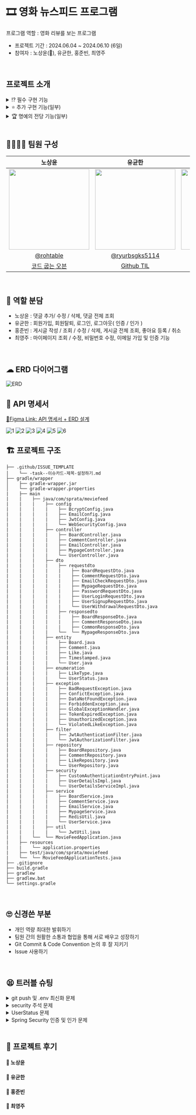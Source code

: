 # 🎞 영화 뉴스피드 프로그램
프로그램 역할 : 영화 리뷰를 보는 프로그램
* 프로젝트 기간 : 2024.06.04 ~ 2024.06.10 (6일)
* 참여자 : 노상윤(👑), 유균한, 홍준빈, 최영주
<br>

## 프로젝트 소개
<details>
<summary> ⁉ 필수 구현 기능 </summary>

<br>
✅ 공통 조건  

* 예외처리는 아래와 같은 형태로 처리하여 `Response` 합니다.

  | Http Status Code | Message |  
  | :--------------: | :-----: |  
  | 400              | 잘못된 요청입니다. |

* Status Code 분류는 [Link](https://hongong.hanbit.co.kr/http-%EC%83%81%ED%83%9C-%EC%BD%94%EB%93%9C-%ED%91%9C-1xx-5xx-%EC%A0%84%EC%B2%B4-%EC%9A%94%EC%95%BD-%EC%A0%95%EB%A6%AC/)를 참고합니다.
* 모든 엔티티에는 `생성일자`와 `수정일자`가 존재합니다.
* 클라이언트는 Postman이고 프론트엔드는 별도 구현하지 않습니다.
<br>

<details>
<summary> ✅ 사용자 인증 기능   </summary>

* 사용자 entity & status
  * 회원
    * bigint : ID
    * varchar : 사용자ID, 비밀번호, 이름, 이메일, 한 줄 소개, 회원상태코드, refresh token
    * timestamp : 상태변경시간, 생성일자, 수정일자
  * 회원상태코드
    * 정상
    * 탈퇴
    * +이메일 인증
<br>

  * 사용자 인증 기능 공통 조건
    * Spring Security와 JWT를 사용하여 설계 및 구현합니다.
    * JWT는 Access Token, Refresh Token을 구현합니다.
    * Access Token 만료 시 : 유효한 Refresh Token을 통해 새로운 Access Token과 Refresh Token을 발급
    * Refresh Token 만료 시 : 재로그인을 통해 새로운 Access Token과 Refresh Token을 발급
    * API를 요청할 때는 Access Token을 사용합니다.
<br>
 
* 회원가입  
  신규 가입자는 `사용자ID`, `비밀번호`를 입력하여 서비스에 가입할 수 있습니다.
  * 사용자ID
    * 중복된 ID, 탈퇴한 ID로는 회원가입 할 수 없습니다.
    * 대소문자 포함 영문 + 숫자만을 허용합니다.
    * 사용자 ID는 최소 10글자 이상, 최대 20글자 이하여야 합니다.
  * 비밀번호
    * `Bcrypt`로 단방향-인코딩합니다.
    * 대소문자 포함 영문 + 숫자 + 특수문자를 최소 1글자씩 포함합니다.
    * 비밀번호는 최소 10글자 이상이어야 합니다.
  * ⚠️ 필수 예외처리
    * 중복된 `사용자 ID`로 가입하는 경우
    * `사용자 ID` 비밀번호 형식이 올바르지 않은 경우
* 회원탈퇴  
  회원탈퇴는 가입된 사용자의 **회원 상태**를 변경하여 탈퇴처리 합니다.  
  탈퇴 처리 시 `비밀번호`를 확인한 후 일치할 때 탈퇴처리 합니다.
  * 조건
    * 탈퇴한 사용자 ID는 재사용할 수 없고, 복구할 수 없습니다.
    * 탈퇴처리된 사용자는 **재탈퇴** 처리가 불가합니다.
  * ⚠️ 필수 예외처리
    * `사용자 ID`와 `비밀번호`가 일치하지 않는 경우
    * 이미 탈퇴한 `사용자 ID`인 경우
* 로그인  
  사용자는 자신의 계정으로 서비스에 **로그인**할 수 있습니다.
  * 조건
    * 로그인 시 클라이언트에게 토큰을 발행합니다.
        
        | 토큰 종류 | 만료기간 |
        | --- | --- |
        | Access Token | 30분 |
        | Refresh Token | 2주 |
    
    * 회원가입된 사용자 ID와 비밀번호가 일치하는 사용자만 로그인할 수 있습니다.
    * 로그인 성공 시, **header**에 토큰을 추가하고 성공 상태코드와 메세지를 반환합니다.
    * 탈퇴했거나 로그아웃을 한 경우, `Refresh Token`이 유효하지 않은 상태가 되어야합니다.
  * ⚠️ 필수 예외처리
    * 유효하지 않은 사용자 정보로 로그인을 시도한 경우
        ex. 회원가입을 하지 않거나 회원 탈퇴한 경우
    * `사용자 ID`와 `비밀번호`가 일치하지 않는 사용자 정보로 로그인을 시도한 경우
* 로그아웃  
  사용자는 로그인 되어 있는 본인의 계정을 **로그아웃** 할 수 있습니다.
  * 조건
    * 로그아웃 시, 발행한 토큰은 **초기화** 합니다.
    * 로그아웃 후 초기화 된 `Refresh Token`은 재사용할 수 없고, 재로그인해야 합니다.
<br>

</details>

<details>
<summary> ✅ 프로필 관리 기능 </summary>

* 프로필 조회
  * **사용자 ID, 이름, 한 줄 소개, 이메일**을 볼 수 있습니다.
  * **ID(사용자 ID X), 비밀번호, 생성일자, 수정일자**와 같은 데이터는 노출하지 않습니다.
* 프로필 수정
  로그인한 사용자는 본인의 사용자 정보를 수정할 수 있습니다.
  * 수정 가능한 사용자 정보 : 이름, 이메일(이메일 인증 기능 구현으로 제외), 한 줄 소개, 비밀번호
  * 비밀번호 수정 조건
    * 비밀번호 수정 시, 본인 확인을 위해 현재 비밀번호를 입력하여 올바른 경우에만 수정할 수 있습니다.
    * 현재 비밀번호와 동일한 비밀번호로는 변경할 수 없습니다.
  * ⚠️ 필수 예외처리
    * 비밀번호 수정 시, 본인 확인을 위해 입력한 현재 비밀번호가 일치하지 않은 경우
    * 비밀번호 형식이 올바르지 않은 경우
    * 현재 비밀번호와 동일한 비밀번호로 수정하는 경우
<br>

</details>

<details>
<summary> ✅ 뉴스피드 게시물 CRUD 기능 </summary>

* 뉴스피드 entity
  * bigint : ID, 작성자 ID
  * longText : 내용
  * timestamp : 생성일자, 수정일자
<br>

* 게시물 작성, 조회, 수정, 삭제  
  게시물 조회는 모든 사용자가 조회할 수 있습니다.
  * 조건
    * 게시물 작성, 수정, 삭제는 **인가(Authorization)**가 필요합니다.
    * 유효한 JWT 토큰을 가진 작성자 본인만 처리할 수 있습니다.
  * ⚠️ 필수 예외처리
    * 작성자가 아닌 다른 사용자가 게시물 작성, 수정, 삭제를 시도하는 경우
* **뉴스피드 조회 기능**  
  모든 사용자가 전체 뉴스피드 데이터를 조회할 수 있습니다.
  * 조건
    * 모든 사용자는 전체 뉴스피드를 조회할 수 있습니다.
    * 기본 정렬은 **생성일자 기준으로 최신순**으로 정렬합니다.
    * 뉴스피드가 없는 경우, 아래와 같이 반환합니다.

</details>
<br>

</details>

<details>
<summary> ⭐ 추가 구현 기능(일부) </summary>

* ❌ 뉴스피드 추가 구현
  * 페이지 네이션
    * 10개씩 페이지네이션하여, 각 페이지 당 뉴스피드 데이터가 10개씩 나오게 합니다.
  * 정렬 기능
    * 생성일자 기준 최신순
    * 좋아요 많은 순
  * 기간별 검색 기능
    * 예) 2024.05.01 ~ 2024.05.27 동안 작성된 뉴스피드 게시물 검색
* ✅ 댓글 CRUD 기능
  * 댓글 entity
    * bigint : ID, 뉴스피드ID, 작성자ID, 좋아요 수
    * varchar : 내용
    * timestamp : 생성일자, 수정일자
  * **댓글 작성, 조회, 수정, 삭제 기능**
    * 사용자는 게시물에 댓글을 작성할 수 있고, 본인의 댓글은 **수정 및 삭제**를 할 수 있습니다.
    * **내용**만 수정이 가능합니다.
    * 댓글 작성, 수정, 삭제는 **인가(Authorization)**가 필요합니다.
    * 유효한 JWT 토큰을 가진 작성자 본인만 처리할 수 있습니다.
      * 예) 본인이 작성한 댓글 외엔 수정 및 삭제 불가
* ✅ 이메일 가입 및 인증 기능
  * 이메일 가입 시, **이메일 인증 기능**을 추가
    * Step 1 : 사용자가 가입한 이메일 주소로 인증번호 발송
    * Step 2 : 발송한 인증번호와 입력란의 인증번호가 일치하는 지 확인
    * Step 3 : 이메일 인증이 완료되지 않은 회원들의 `회원상태코드`를 ‘인증 전’ 으로 설정
* ✅ 좋아요 기능
  * 좋아요 entity
    * bigint : ID, 사용자ID, 콘텐츠ID
    * varchar : 콘텐츠 유형(댓글, 게시물)
    * timestamp : 생성일자, 수정일자
  * 게시물 및 댓글 좋아요/ 좋아요 취소 기능
    * 사용자가 게시물이나 댓글에 좋아요를 남기거나 취소할 수 있습니다.
    * 본인이 작성한 게시물과 댓글에 좋아요를 남길 수 없습니다.
    * 같은 게시물에는 사용자당 한 번만 좋아요가 가능합니다.
* ❌ Swagger 적용
  * 라이브러리 적용 후 Swagger에서 제공되는 기능들은 사용하지 않습니다.
  * localhost:8080/swagger-ui/index.html  주소로 접근시 접속이 가능해야 합니다.
<br>

</details>

<details>
<summary> 🏆 명예의 전당 기능(일부) </summary>

* ✅ 이메일 가입 및 인증 추가 구현
  * 이메일 가입 시 이메일 인증 기능을 포함하는 것이 좋습니다.
    * 인증번호 입력을 180초 안에 하지 않으면 유효하지 않음.
    * 회원 테이블에 인증 메일이 발송된 시간 컬럼을 추가하여 제한시간을 넘는 지 확인.
* ❌소셜 로그인 기능 구현
  * 소셜 로그인에 필요한 **테이블(entity)**을 설계해서 **ERD**에 추가합니다.
  * [네이버 로그인 개발가이드](https://developers.naver.com/docs/login/devguide/devguide.md)를 참고하여 네이버 로그인을 구현해보세요.
  * [카카오 로그인 개발가이드](https://developers.kakao.com/docs/latest/ko/kakaologin/common)를 참고하여 카카오 로그인을 구현해보세요.
* ❌ 프로필에 사진 업로드 기능 구현
  * 프로필 사진을 저장할 때는 반드시 **AWS S3**를 이용합니다.
* ❌ 게시물에 멀티미디어 지원 기능 구현
  * 사진 업로드 기능과 동일하게 **AWS S3**를 이용합니다.
  * 게시물 본문에 사진이나 영상 등의 미디어를 포함하는 기능을 추가합니다.
    * 적절한 용량과 특정 파일 형식만을 업로드할 수 있도록 구현합니다.
      * 여러 장 가능합니다.
      * 한 게시물에 대해 최대 5개 제한
      * `JPG`, `PNG`, `JPEG` → 최대 10MB
      * `MP4`, `AVI`, `GIF` → 최대 200MB
  * 게시물 수정시에 첨부된 미디어를 수정할 수 있습니다.
  * 게시물 삭제시에 첨부된 미디어도 함께 삭제합니다.
  * 댓글에는 추가하지 않습니다.
* ❌ 팔로우 기능 구현
  * 특정 사용자를 팔로우 / 언팔로우를 할 수 있습니다.
  * 팔로우 기능이 구현되었다면, 뉴스피드에 팔로우하는 사용자의 게시물을 볼 수 있습니다.
  * 팔로우를 하고 있는 사람들이 작성한 게시물을 볼 때 정렬 기준은 최신순입니다.
* ❌ HTTP를 HTTPS로 업그레이드 하기
  * HTTPS를 적용하여 보안이 강화된 웹 페이지를 제공해봅시다.
  
</details>

<br>

## 👩‍💻👨‍💻 팀원 구성
| 노상윤 | 유균한 | 홍준빈 | 최영주 |
|:---:|:---:|:---:|:---:|
| <img src="https://ca.slack-edge.com/T06B9PCLY1E-U06S0N8HRJ8-6a09948d54c8-512" height="220"/> | <img src="https://ca.slack-edge.com/T06B9PCLY1E-U06RE49BU12-b4cbb22f8fe5-512" height="220"/> | <img src="https://ca.slack-edge.com/T06B9PCLY1E-U06SF9P0MM3-2cadc303ee44-512" height="220"/> | <img src="https://ca.slack-edge.com/T06B9PCLY1E-U06KADG3X1P-7d806be1d793-512" height="220"/> |
| [@rohtable](https://github.com/rohtable) | [@ryurbsgks5114](https://github.com/ryurbsgks5114) | [@Hongjunbin](https://github.com/Hongjunbin) | [@ysy56](https://github.com/ysy56) | 
| [코드 굽는 오븐](https://makeroh.tistory.com/) | [Github TIL](https://github.com/ryurbsgks5114/TIL) | [sangnamja](https://bin2dev.tistory.com/) | [컴공생의 발자취](https://moonnight0.tistory.com/) |

<br>


## 🤝 역할 분담
* 노상윤 : 댓글 추가/ 수정 / 삭제, 댓글 전체 조회
* 유균한 : 회원가입, 회원탈퇴, 로그인, 로그아웃( 인증 / 인가 )
* 홍준빈 : 게시글 작성 / 조회 / 수정 / 삭제, 게시글 전체 조회, 좋아요 등록 / 취소
* 최영주 : 마이페이지 조회 / 수정, 비밀번호 수정, 이메일 가입 및 인증 기능
<br>

## ☁ ERD 다이어그램
![ERD](https://github.com/ysy56/movieFeed/assets/78634780/f64018a9-cf5e-49cf-ae76-47ec74c18e70)
<br>

## 📑 API 명세서
[🌈Figma Link: API 명세서 + ERD 설계](https://www.figma.com/board/tSMVD3wg5zSrPHbTzjvtWW/13%EC%9D%BC%EC%9D%98-%EA%B8%88%EC%9A%94%EC%9D%BC?node-id=0-1&t=Bl9s2WWjCFgGyOtZ-0)

![1](https://github.com/ysy56/movieFeed/assets/78634780/7571d7cd-95e3-4848-9a97-32217c0782cf)
![2](https://github.com/ysy56/movieFeed/assets/78634780/f4e674a3-ed99-420d-84d1-969b8086477a)
![3](https://github.com/ysy56/movieFeed/assets/78634780/da56a035-68f5-48d4-bf96-cf05c649e7d1)
![4](https://github.com/ysy56/movieFeed/assets/78634780/8776c481-f74a-40a5-8a12-75c74a559e59)
![5](https://github.com/ysy56/movieFeed/assets/78634780/8a843377-ef4a-455d-ad92-6710df614de8)
![6](https://github.com/ysy56/movieFeed/assets/78634780/b3b4d48c-410d-4e87-a67b-bc49096b83e0)

## 🏗 프로젝트 구조
```
├── .github/ISSUE_TEMPLATE
│    └── -task--이슈카드-제목-설정하기.md
├── gradle/wrapper 
│    ├── gradle-wrapper.jar
│    └── gradle-wrapper.properties
|    ├── main
|    |    ├── java/com/sprata/moviefeed
|    |    |    ├── config
|    |    |    |    ├── BcryptConfig.java
|    |    |    |    ├── EmailConfig.java
|    |    |    |    ├── JwtConfig.java
|    |    |    |    └── WebSecurityConfig.java
|    |    |    ├── controller
|    |    |    |    ├── BoardController.java
|    |    |    |    ├── CommentController.java
|    |    |    |    ├── EmailController.java
|    |    |    |    ├── MypageController.java
|    |    |    |    └── UserController.java
|    |    |    ├── dto
|    |    |    |    ├── requestdto
|    |    |    |    |    ├── BoardRequestDto.java
|    |    |    |    |    ├── CommentRequestDto.java
|    |    |    |    |    ├── EmailCheckRequestDto.java
|    |    |    |    |    ├── MypageRequestDto.java
|    |    |    |    |    ├── PasswordRequestDto.java
|    |    |    |    |    ├── UserLoginRequestDto.java
|    |    |    |    |    ├── UserSignupRequestDto.java
|    |    |    |    |    └── UserWithdrawalRequestDto.java
|    |    |    |    ├── responsedto
|    |    |    |    |    ├── BoardResponseDto.java
|    |    |    |    |    ├── CommentResponseDto.java
|    |    |    |    |    ├── CommonResponseDto.java
|    |    |    |    └──  └── MypageResponseDto.java
|    |    |    ├── entity
|    |    |    |    ├── Board.java
|    |    |    |    ├── Comment.java
|    |    |    |    ├── Like.java
|    |    |    |    ├── Timestamped.java
|    |    |    |    └── User.java
|    |    |    ├── enumeration
|    |    |    |    ├── LikeType.java
|    |    |    |    └── UserStatus.java
|    |    |    ├── exception
|    |    |    |    ├── BadRequestException.java
|    |    |    |    ├── ConfictException.java
|    |    |    |    ├── DataNotFoundException.java
|    |    |    |    ├── ForbiddenException.java
|    |    |    |    ├── GlobalExceptionHandler.java
|    |    |    |    ├── TokenExpiredException.java
|    |    |    |    ├── UnauthorizedException.java
|    |    |    |    └── ViolatedLikeException.java
|    |    |    ├── filter
|    |    |    |    ├── JwtAuthenticationFilter.java
|    |    |    |    └── JwtAuthorizationFilter.java
|    |    |    ├── repository
|    |    |    |    ├── BoardRepository.java
|    |    |    |    ├── CommentRepository.java
|    |    |    |    ├── LikeRepository.java
|    |    |    |    └── UserRepository.java
|    |    |    ├── security
|    |    |    |    ├── CustomAuthenticationEntryPoint.java
|    |    |    |    ├── UserDetailsImpl.java
|    |    |    |    └── UserDetailsServiceImpl.java
|    |    |    ├── service
|    |    |    |    ├── BoardService.java
|    |    |    |    ├── CommentService.java
|    |    |    |    ├── EmailService.java
|    |    |    |    ├── MypageService.java
|    |    |    |    ├── RedisUtil.java
|    |    |    |    └── UserService.java
|    |    |    ├── util
|    |    |    |    └── JwtUtil.java
|    |    └──  └── MovieFeedApplication.java
|    ├── resources
|    |    └── application.properties
|    ├── test/java/com/sprata/moviefeed
|    └──  └── MovieFeedApplicationTests.java
├── .gitignore
├── build.gradle
├── gradlew
├── gradlew.bat
└── settings.gradle
```
<br>

## 🙄 신경쓴 부분
* 개인 역량 최대한 발휘하기
* 팀원 간의 원활한 소통과 협업을 통해 서로 배우고 성장하기
* Git Commit & Code Convention 논의 후 잘 지키기
* Issue 사용하기

<br>

## 😫 트러블 슈팅
<details>
<summary> git push 및 .env 최신화 문제 </summary>

* 문제 상황  
  * 의도했던 기능 : 각 팀원의 기능 구현으로 PR 후 git pull 했을 때 정상 작동하는 것
  * 발생한 현상(트러블) : 프로그램을 동작시켰을 때 정상적으로 빌드되지 않고 error 발생

* 트러블 원인 추론  
1. email 관련 라이브러리가 없다는 error 발생
   
```
Cannot resolve symbol 'JavaMailSender'
Cannot resolve 'JavaMailSenderImpl'
```   
   ![git push error](https://github.com/ysy56/movieFeed/assets/78634780/4d11c5fb-0540-49ba-970d-d7be077ec2e9)

2. .env의 jwt 관련 변수 설정이 없어서 error 발생
```
org.springframework.context.ApplicationContextException: Unable to start web server
Caused by: org.springframework.boot.web.server.WebServerException: Unable to start embedded Tomcat
Caused by: org.springframework.beans.factory.UnsatisfiedDependencyException: Error creating bean with name 'webSecurityConfig' defined in file [C:\Users\ysy56\IdeaProjects\movieFeed\build\classes\java\main\com\sparta\moviefeed\config\WebSecurityConfig.class]: Unsatisfied dependency expressed through constructor parameter 0: Error creating bean with name 'jwtUtil': Injection of autowired dependencies failed
Caused by: org.springframework.beans.factory.BeanCreationException: Error creating bean with name 'jwtUtil': Injection of autowired dependencies failed
Caused by: java.lang.IllegalArgumentException: Could not resolve placeholder 'ACCESS_TOKEN_TIME' in value "${ACCESS_TOKEN_TIME}"
```
   ![env error](https://github.com/ysy56/movieFeed/assets/78634780/7e5bcb96-e9d3-4f10-9b07-763cc977e949)


* 해결방법  
1. 처음엔 다른 클래스의 라이브러리를 import하지 못하는 문제인 줄 알고 블로그를 따라 해보았다. [다른 클래스 라이브러리 import 문제 해결](https://zzang9ha.tistory.com/352#google_vignette)
하지만, 문제는 해결 되지 않았고 라이브러리 문제이므로 build.gradle을 살펴보았다. 그 결과 build.gradle이 commit에 포함되지 않고 push를 했다는 사실을 발견했다. 결국 build.gradle에 없는 email 라이브러리를 추가하여 문제를 해결했다.
2. email 라이브러리를 추가했음에도 문제가 발생했다. 팀원분이 .env 파일을 작성하는 법을 잘 모르셔서 name.env 이런 식으로 env를 작성하셨고 이 과정에서 .env 적용이 되지 않아 properties에 환경변수를 넣어서 사용하고 계셨다. 이게 문제인가 싶어서 .env 파일이 사용되도록 고쳤음에도 문제는 계속해 발생했다. 그러던 와중에 error의 내용을 잘 읽어보며 jwt관련해서 문제가 있다는 걸 발견한 후 인증/인가를 맡으셨던 팀원분이 .env에 추가된 환경변수가 있다는 걸 알려주지 않으셔서 발생했던 문제였다. 결국 jwt 관련 환경변수를 추가하여 문제를 해결했다.

</details>

<details>
<summary> security 주석 문제 </summary>

* 문제 상황  
  * 의도했던 기능 : 게시글, 마이페이지 등의 정상적인 CRUD 기능 동작을 통한 200번대 HTTP 상태코드 반환
  * 발생한 현상(트러블) : 게시글, 마이페이지 등에서 CRUD 기능을 시도했을 때 401 인가 관련 error가 발생
  
* 트러블 원인 추론  
spring security을 사용하여 작성한 코드가 없음에도 라이브러리를 사용하고 있던 것
![401](https://github.com/ysy56/movieFeed/assets/78634780/c401b983-7976-4af3-9534-794c9ebbac15)

* 해결방법  
build.gradle에서 spring security를 주석 처리하고 재빌드하여 문제를 해결했다.
 
</details>

<details>
<summary> UserStatus 문제 </summary>

* 문제 상황  
  * 의도했던 기능 : 이메일 인증 시, 인증이 완료된 후 회원상태 코드를 `이메일 인증`으로 변경
  * 발생한 현상(트러블) : 이메일 인증 시, header에 jwt를 넣었음에도 불구하고 '로그인 후 이용해주세요'라는 문구 표시

* 트러블 원인 추론
user_status에 `이메일 인증`을 추가하여 이메일 인증 후 회원상태 코드 변경 시 다음과 같은 문제가 발생
```
java.sql.SQLException: Data truncated for column 'user_status' at row 1
```

* 해결방법
처음 에러 문구를 확인 후 user_status의 코드가 문제가 있는지 확인해봤지만 문제는 없었다. 그래서 DB의 문제일 경우 보통 코드를 변경하게 되면 DB의 입력 제한과 다르기 때문에 문제가 발생했었다. 이를 기반으로 하여 DB의 테이블을 전부 지운 후 다시 회원가입하여 실행해서 문제를 해결했다.

</details>

<details>
<summary> Spring Security 인증 및 인가 문제 </summary>

* 문제 상황  
  * 의도했던 기능 : /api/users/signup 엔드포인트가 인가 없이 접근 가능하도록 설정
  * 발생한 현상(트러블) : /api/users/signup 엔드포인트가 인가를 요구하는 문제 발생

* 트러블 원인 추론
  
WebSecurityConfig 클래스의 filter 처리 순서가 잘못설정 되어있다고 판단하여 addFilterBefore, addFilterAfter 메서드가 무엇인지에 대해서 찾아보고 여러 방법으로 변경해 보았습니다.

```
http.authorizeHttpRequests( (authorizeHttpRequests) ->
    authorizeHttpRequests
        .requestMatchers(PathRequest.toStaticResources().atCommonLocations()).permitAll()
        .requestMatchers("/api/users/login", "/api/users/signup").permitAll()
        .anyRequest().authenticated()
);

http.addFilterBefore(jwtAuthenticationFilter(), UsernamePasswordAuthenticationFilter.class);
http.addFilterAfter(jwtAuthorizationFilter(), JwtAuthenticationFilter.class);
```

* 해결방법
  
WebSecurityConfig의 설정에서 로직자체에는 문제가 없다는 결론을 내리고 해당 필터의 로직을 살펴 보았고 JwtAuthorizationFilter 클래스에서 doFilterInternal 메서드 부분에서 문제가 있는 걸 확인하였습니다.

```
if (!StringUtils.hasText(tokenValue) || !jwtUtil.validateToken(tokenValue)) {
    response.setStatus(HttpServletResponse.SC_UNAUTHORIZED);
    response.setContentType("text/plain;charset=utf-8");
    response.getWriter().write("로그인 후 이용해 주세요.");

    return;
}
```

토큰 검증이 실패하면 클라이언트에게 메세지와 상태코드를 보내면서 로직을 마치려고 return문을 사용 하였는데, doFilterInternal 메서드의 맨 아래에 다음 필터로 넘어가게 하는 filterChain.doFilter(request, response); 코드가 있어 다음으로 넘어가지 못하고, 인가 처리 부분에서 계속 걸리던 오류였습니다.

해당 부분은 try catch문을 사용 하여 정상적으로 예외가 발생하면 예외에 맞는 메세지와 상태 코드를 반환하고, 예외가 발생하지 않으면 다음 필터로 넘어가게 처리하였습니다.

</details>

<br>

## 📮 프로젝트 후기

#### 🧡 노상윤

#### 💙 유균한

#### 🖤 홍준빈

#### 💚 최영주
